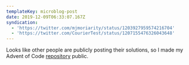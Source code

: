 ```yaml
---
templateKey: microblog-post
date: 2019-12-09T06:33:07.167Z
syndication:
  - 'https://twitter.com/mjmoriarity/status/1203927959574216704'
  - 'https://twitter.com/CourierTest/status/1207155476326043648'
---
```


Looks like other people are publicly posting their solutions, so I made my Advent of Code [repository](https://github.com/mjm/advent-of-code-2019) public.
